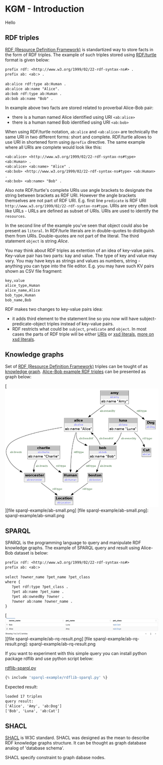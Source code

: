 # KGM - Introduction
Hello

## RDF triples

[RDF (Resource Definition Framework)](https://en.wikipedia.org/wiki/Resource_Description_Framework) is standartized way to store facts in the form of RDF triples. The example of such triples stored using [RDF/turtle](https://en.wikipedia.org/wiki/Turtle_(syntax)) format is given below:

```
prefix rdf: <http://www.w3.org/1999/02/22-rdf-syntax-ns#> .
prefix ab: <ab:> .

ab:alice rdf:type ab:Human .
ab:alice ab:name "Alice".
ab:bob rdf:type ab:Human .
ab:bob ab:name "Bob" .
```

In example above two facts are stored related to proverbal Alice-Bob pair:

 - there is a human named Alice identified using URI `<ab:alice>`
 - there is a human named Bob identified using URI `<ab:bob>`

When using RDF/turtle notation, `ab:alice` and `<ab:alice>` are technically the same URI in two different forms: short and complete. RDF/turtle allows to use URI in shortened form using `@prefix` directive. The same example where all URIs are complete would look like this:

```
<ab:alice> <http://www.w3.org/1999/02/22-rdf-syntax-ns#type> <ab:Human> .
<ab:alice> <ab:name> "Alice" .
<ab:bob> <http://www.w3.org/1999/02/22-rdf-syntax-ns#type> <ab:Human> .
<ab:bob> <ab:name> "Bob" .
```

Also note RDF/turtle's complete URIs use angle brackets to designate the string between brackets as RDF URI. However the angle brackets themselves are not part of RDF URI. E.g. first line `predicate` is RDF URI `http://www.w3.org/1999/02/22-rdf-syntax-ns#type`. URIs are very often look like URLs - URLs are defined as subset of URIs. URIs are used to identify the `resources`.

In the second line of the example you've seen that object could also be present as `literal`. In RDF/turle literals are in double-quotes to distibguish them from URIs. Double-quotes are not part of the literal. The third statement `object` is string *Alice*.

You may think about RDF triples as extention of an idea of key-value pairs. Key-value pair has two parts: kay and value. The type of key and value may vary. You may have keys as strings and values as numbers, string - anything you can type into the file editor. E.g. you may have such KV pairs shown as CSV file fragment:

```
key,value
alice_type,Human
alice_name,Alice
bob_type,Human
bob_name,Bob
```

RDF makes two changes to key-value pairs idea:

 - it adds third element to the statement line so you now will have subject-predicate-object triples instead of key-value pairs.
 - RDF restricts what could be `subject`, `predicate` and `object`. In most cases the parts of RDF triple will be either [URIs](https://en.wikipedia.org/wiki/Uniform_Resource_Identifier) or [xsd literals](https://www.w3.org/TR/rdf11-concepts/#xsd-datatypes), [more on xsd literals](https://www.w3.org/TR/xmlschema-2/#built-in-datatypes).

## Knowledge graphs

Set of [RDF (Resource Definition Framework)](https://en.wikipedia.org/wiki/Resource_Description_Framework) triples can be tought of as [knowledge graph](https://en.wikipedia.org/wiki/Knowledge_graph). [Alice-Bob example RDF triples](/kgm/sparql-example/ab-small.data.ttl) can be presented as graph below:

[![image](sparql-example/ab-small.png)][file sparql-example/ab-small.png]
[file sparql-example/ab-small.png]: sparql-example/ab-small.png


## SPARQL

SPARQL is the programming language to query and manipulate RDF knowledge graphs. The example of SPARQL query and result using Alice-Bob dataset is below:

```
prefix rdf: <http://www.w3.org/1999/02/22-rdf-syntax-ns#>
prefix ab: <ab:>

select ?owner_name ?pet_name ?pet_class
where {
   ?pet rdf:type ?pet_class .
   ?pet ab:name ?pet_name .
   ?pet ab:ownedBy ?owner .
   ?owner ab:name ?owner_name .
}
```

[![image](sparql-example/ab-rq-result.png)][file sparql-example/ab-rq-result.png]
[file sparql-example/ab-rq-result.png]: sparql-example/ab-rq-result.png

If you want to experiment with this simple query you can install python package rdflib and use python script below:

[rdflib-sparql.py](/kgm/sparql-example/rdflib-sparql.py)
```python
{% include 'sparql-example/rdflib-sparql.py' %}
```

Expected result:
```
loaded 17 triples
query result:
['Alice', 'Amy', 'ab:Dog']
['Bob', 'Luna', 'ab:Cat']
```

## SHACL

[SHACL](https://en.wikipedia.org/wiki/SHACL) is W3C standard. SHACL was designed as the mean to describe RDF knowledge graphs structure. It can be thought as graph database analog of 'database schema'.

SHACL specify constraint to graph dabase nodes.

